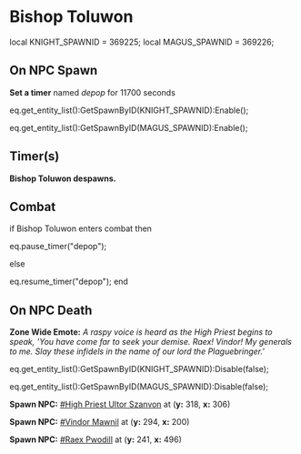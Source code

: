 # Bishop Toluwon
local KNIGHT_SPAWNID = 369225;
local MAGUS_SPAWNID = 369226;

## On NPC Spawn

**Set a timer** named *depop* for 11700 seconds

eq.get_entity_list():GetSpawnByID(KNIGHT_SPAWNID):Enable();

eq.get_entity_list():GetSpawnByID(MAGUS_SPAWNID):Enable();
## Timer(s)

**Bishop Toluwon despawns.**
## Combat

if  Bishop Toluwon enters combat  then


eq.pause_timer("depop");

else


eq.resume_timer("depop");
end

## On NPC Death

**Zone Wide Emote:** <span class="text-warning">*A raspy voice is heard as the High Priest begins to speak, 'You have come far to seek your demise. Raex! Vindor! My generals to me. Slay these infidels in the name of our lord the Plaguebringer.'*</span>



eq.get_entity_list():GetSpawnByID(KNIGHT_SPAWNID):Disable(false);

eq.get_entity_list():GetSpawnByID(MAGUS_SPAWNID):Disable(false);


**Spawn NPC:**  [\#High Priest Ultor Szanvon](/npc/200245) at (**y:** 318, **x:** 306)

**Spawn NPC:**  [\#Vindor Mawnil](/npc/200261) at (**y:** 294, **x:** 200)

**Spawn NPC:**  [\#Raex Pwodill](/npc/200258) at (**y:** 241, **x:** 496)